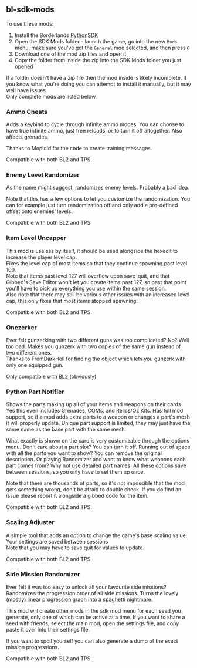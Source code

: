 ## bl-sdk-mods
To use these mods:
1. Install the Borderlands [PythonSDK](https://github.com/bl-sdk/PythonSDK)
2. Open the SDK Mods folder - launch the game, go into the new `Mods` menu, make sure you've got the `General` mod selected, and then press `O`
3. Download one of the mod zip files and open it
4. Copy the folder from inside the zip into the SDK Mods folder you just opened

If a folder doesn't have a zip file then the mod inside is likely incomplete. If you know what you're doing you can attempt to install it manually, but it may well have issues.    
Only complete mods are listed below.


### Ammo Cheats
Adds a keybind to cycle through infinite ammo modes. You can choose to have true infinite ammo, just free reloads, or to turn it off altogether. Also affects grenades.

Thanks to Mopioid for the code to create training messages.

Compatible with both BL2 and TPS.

### Enemy Level Randomizer
As the name might suggest, randomizes enemy levels. Probably a bad idea.

Note that this has a few options to let you customize the randomization. You can for example just turn randomization off and only add a pre-defined offset onto enemies' levels.

Compatible with both BL2 and TPS

### Item Level Uncapper
This mod is useless by itself, it should be used alongside the hexedit to increase the player level cap.    
Fixes the level cap of most items so that they continue spawning past level 100.    
Note that items past level 127 will overflow upon save-quit, and that Gibbed's Save Editor won't let you create items past 127, so past that point you'll have to pick up everything you use within the same session.    
Also note that there may still be various other issues with an increased level cap, this only fixes that most items stopped spawning.

Compatible with both BL2 and TPS.

### Onezerker
Ever felt gunzerking with two different guns was too complicated? No? Well too bad. Makes you gunzerk with two copies of the same gun instead of two different ones.    
Thanks to FromDarkHell for finding the object which lets you gunzerk with only one equipped gun.

Only compatible with BL2 (obviously).

### Python Part Notifier
Shows the parts making up all of your items and weapons on their cards. Yes this even includes Grenades, COMs, and Relics/Oz Kits. Has full mod support, so if a mod adds extra parts to a weapon or changes a part's mesh it will properly update. Unique part support is limited, they may just have the same name as the base part with the same mesh.

What exactly is shown on the card is very customizable through the options menu. Don't care about a part slot? You can turn it off. Running out of space with all the parts you want to show? You can remove the original description. Or playing Randomizer and want to know what weapons each part comes from? Why not use detailed part names. All these options save between sessions, so you only have to set them up once.

Note that there are thousands of parts, so it's not impossible that the mod gets something wrong, don't be afraid to double check. If you do find an issue please report it alongside a gibbed code for the item.

Compatible with both BL2 and TPS.

### Scaling Adjuster
A simple tool that adds an option to change the game's base scaling value. Your settings are saved between sessions    
Note that you may have to save quit for values to update.

Compatible with both BL2 and TPS.

### Side Mission Randomizer
Ever felt it was too easy to unlock all your favourite side missions? Randomizes the progression order of all side missions. Turns the lovely (mostly) linear progression graph into a spaghetti nightmare.

This mod will create other mods in the sdk mod menu for each seed you generate, only one of which can be active at a time. If you want to share a seed with friends, select the main mod, open the settings file, and copy paste it over into their settings file.

If you want to spoil yourself you can also generate a dump of the exact mission progressions.

Compatible with both BL2 and TPS.
